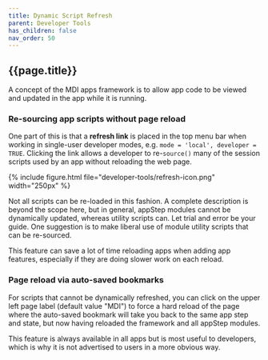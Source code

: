 ```yaml
---
title: Dynamic Script Refresh
parent: Developer Tools
has_children: false
nav_order: 50
---
```


## {{page.title}}

A concept of the MDI apps framework is to allow app code to be viewed and updated in the app while it is running.

### Re-sourcing app scripts without page reload

One part of this is that a **refresh link** is placed 
in the top menu bar when working in single-user
developer modes, e.g. `mode = 'local', developer = TRUE`. 
Clicking the link allows a developer
to re-`source()` many of the session scripts used
by an app without reloading the web page.

{% include figure.html file="developer-tools/refresh-icon.png" width="250px" %}

Not all scripts can be re-loaded in this fashion.
A complete description is beyond the scope here,
but in general, appStep modules cannot be dynamically
updated, whereas utility scripts can.
Let trial and error be your guide. One suggestion
is to make liberal use of module utility scripts
that can be re-sourced.

This feature can save a lot of time reloading 
apps when adding app features, 
especially if they are doing slower work
on each reload.

### Page reload via auto-saved bookmarks

For scripts that cannot be dynamically refreshed,
you can click on the upper left page label
(default value "MDI") to force a hard reload
of the page where the auto-saved bookmark will
take you back to the same app step and state, but
now having reloaded the framework and all appStep modules.

This feature is always available in all apps
but is most useful to developers, which is
why it is not advertised to users in a more obvious way.
